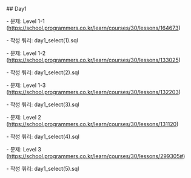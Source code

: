 \## Day1

\- 문제: Level 1-1 (https://school.programmers.co.kr/learn/courses/30/lessons/164673)

\- 작성 쿼리: day1\_select(1).sql

\- 문제: Level 1-2 (https://school.programmers.co.kr/learn/courses/30/lessons/133025)

\- 작성 쿼리: day1\_select(2).sql

\- 문제: Level 1-3 (https://school.programmers.co.kr/learn/courses/30/lessons/132203)

\- 작성 쿼리: day1\_select(3).sql

\- 문제: Level 2 (https://school.programmers.co.kr/learn/courses/30/lessons/131120)

\- 작성 쿼리: day1\_select(4).sql

\- 문제: Level 3 (https://school.programmers.co.kr/learn/courses/30/lessons/299305#)

\- 작성 쿼리: day1\_select(5).sql

